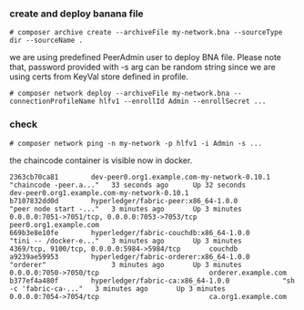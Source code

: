 ### create and deploy banana file
```
# composer archive create --archiveFile my-network.bna --sourceType dir --sourceName .
```
we are using predefined PeerAdmin user to deploy BNA file. Please note that, password provided with -s arg can be random string since we are using certs from KeyVal store defined in profile. 
```
# composer network deploy --archiveFile my-network.bna --connectionProfileName hlfv1 --enrollId Admin --enrollSecret ... 
```
### check
```
# composer network ping -n my-network -p hlfv1 -i Admin -s ...
```
the chaincode container is visible now in docker.
```
2363cb70ca81        dev-peer0.org1.example.com-my-network-0.10.1   "chaincode -peer.a..."   33 seconds ago      Up 32 seconds                                                        dev-peer0.org1.example.com-my-network-0.10.1
b7107832dd0d        hyperledger/fabric-peer:x86_64-1.0.0           "peer node start -..."   3 minutes ago       Up 3 minutes        0.0.0.0:7051->7051/tcp, 0.0.0.0:7053->7053/tcp   peer0.org1.example.com
669b3e8e10fe        hyperledger/fabric-couchdb:x86_64-1.0.0        "tini -- /docker-e..."   3 minutes ago       Up 3 minutes        4369/tcp, 9100/tcp, 0.0.0.0:5984->5984/tcp       couchdb
a9239ae59953        hyperledger/fabric-orderer:x86_64-1.0.0        "orderer"                3 minutes ago       Up 3 minutes        0.0.0.0:7050->7050/tcp                           orderer.example.com
b377ef4a480f        hyperledger/fabric-ca:x86_64-1.0.0             "sh -c 'fabric-ca-..."   3 minutes ago       Up 3 minutes        0.0.0.0:7054->7054/tcp                           ca.org1.example.com
```
